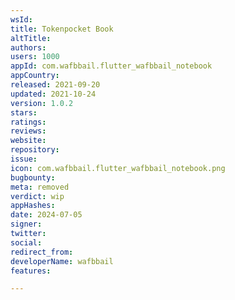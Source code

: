 ```yaml
---
wsId: 
title: Tokenpocket Book
altTitle: 
authors: 
users: 1000
appId: com.wafbbail.flutter_wafbbail_notebook
appCountry: 
released: 2021-09-20
updated: 2021-10-24
version: 1.0.2
stars: 
ratings: 
reviews: 
website: 
repository: 
issue: 
icon: com.wafbbail.flutter_wafbbail_notebook.png
bugbounty: 
meta: removed
verdict: wip
appHashes: 
date: 2024-07-05
signer: 
twitter: 
social: 
redirect_from: 
developerName: wafbbail
features: 

---
```


